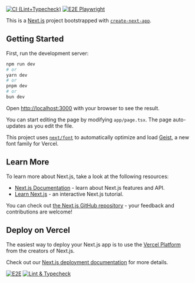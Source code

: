<!-- Badges CI -->
[![CI (Lint+Typecheck)](https://github.com/mchateau66-hub/EXODUS-APP/actions/workflows/ci-lint-typecheck.yml/badge.svg?branch=staging)](https://github.com/mchateau66-hub/EXODUS-APP/actions/workflows/ci-lint-typecheck.yml)
[![E2E Playwright](https://github.com/mchateau66-hub/EXODUS-APP/actions/workflows/e2e-playwright.yml/badge.svg?branch=staging)](https://github.com/mchateau66-hub/EXODUS-APP/actions/workflows/e2e-playwright.yml)

This is a [Next.js](https://nextjs.org) project bootstrapped with [`create-next-app`](https://nextjs.org/docs/app/api-reference/cli/create-next-app).

## Getting Started

First, run the development server:

```bash
npm run dev
# or
yarn dev
# or
pnpm dev
# or
bun dev
```

Open [http://localhost:3000](http://localhost:3000) with your browser to see the result.

You can start editing the page by modifying `app/page.tsx`. The page auto-updates as you edit the file.

This project uses [`next/font`](https://nextjs.org/docs/app/building-your-application/optimizing/fonts) to automatically optimize and load [Geist](https://vercel.com/font), a new font family for Vercel.

## Learn More

To learn more about Next.js, take a look at the following resources:

- [Next.js Documentation](https://nextjs.org/docs) - learn about Next.js features and API.
- [Learn Next.js](https://nextjs.org/learn) - an interactive Next.js tutorial.

You can check out [the Next.js GitHub repository](https://github.com/vercel/next.js) - your feedback and contributions are welcome!

## Deploy on Vercel

The easiest way to deploy your Next.js app is to use the [Vercel Platform](https://vercel.com/new?utm_medium=default-template&filter=next.js&utm_source=create-next-app&utm_campaign=create-next-app-readme) from the creators of Next.js.

Check out our [Next.js deployment documentation](https://nextjs.org/docs/app/building-your-application/deploying) for more details.

[![E2E](https://github.com/mchateau66-hub/EXODUS-APP/actions/workflows/e2e-playwright.yml/badge.svg?branch=staging)](https://github.com/mchateau66-hub/EXODUS-APP/actions/workflows/e2e-playwright.yml)
[![Lint & Typecheck](https://github.com/mchateau66-hub/EXODUS-APP/actions/workflows/ci-lint-typecheck.yml/badge.svg?branch=staging)](https://github.com/mchateau66-hub/EXODUS-APP/actions/workflows/ci-lint-typecheck.yml)

